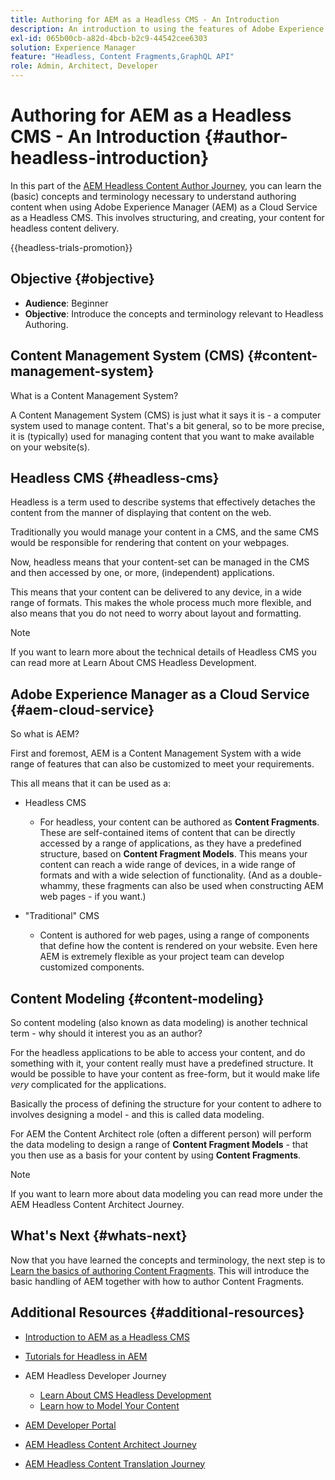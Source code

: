 ```yaml
---
title: Authoring for AEM as a Headless CMS - An Introduction
description: An introduction to using the features of Adobe Experience Manager as a Cloud Service as a Headless CMS to author content for your project.
exl-id: 065b00cb-a82d-4bcb-b2c9-44542cee6303
solution: Experience Manager
feature: "Headless, Content Fragments,GraphQL API"
role: Admin, Architect, Developer
---
```

# Authoring for AEM as a Headless CMS - An Introduction {#author-headless-introduction}

In this part of the [AEM Headless Content Author Journey](overview.md), you can learn the (basic) concepts and terminology necessary to understand authoring content when using Adobe Experience Manager (AEM) as a Cloud Service as a Headless CMS. This involves structuring, and creating, your content for headless content delivery.

{{headless-trials-promotion}}

## Objective {#objective}

* **Audience**: Beginner
* **Objective**: Introduce the concepts and terminology relevant to Headless Authoring.

## Content Management System (CMS) {#content-management-system}

What is a Content Management System?

A Content Management System (CMS) is just what it says it is - a computer system used to manage content. That's a bit general, so to be more precise, it is (typically) used for managing content that you want to make available on your website(s).

## Headless CMS {#headless-cms}

Headless is a term used to describe systems that effectively detaches the content from the manner of displaying that content on the web. 

Traditionally you would manage your content in a CMS, and the same CMS would be responsible for rendering that content on your webpages.

Now, headless means that your content-set can be managed in the CMS and then accessed by one, or more, (independent) applications. 

This means that your content can be delivered to any device, in a wide range of formats. This makes the whole process much more flexible, and also means that you do not need to worry about layout and formatting.

>[!NOTE]
>
>If you want to learn more about the technical details of Headless CMS you can read more at Learn About CMS Headless Development.

## Adobe Experience Manager as a Cloud Service {#aem-cloud-service}

So what is AEM?

First and foremost, AEM is a Content Management System with a wide range of features that can also be customized to meet your requirements. 

This all means that it can be used as a:

* Headless CMS
  * For headless, your content can be authored as **Content Fragments**. 
  These are self-contained items of content that can be directly accessed by a range of applications, as they have a predefined structure, based on **Content Fragment Models**.
  This means your content can reach a wide range of devices, in a wide range of formats and with a wide selection of functionality.
  (And as a double-whammy, these fragments can also be used when constructing AEM web pages - if you want.)

* "Traditional" CMS
  * Content is authored for web pages, using a range of components that define how the content is rendered on your website. Even here AEM is extremely flexible as your project team can develop customized components.

## Content Modeling {#content-modeling}

So content modeling (also known as data modeling) is another technical term - why should it interest you as an author?

For the headless applications to be able to access your content, and do something with it, your content really must have a predefined structure. It would be possible to have your content as free-form, but it would make life *very* complicated for the applications.

Basically the process of defining the structure for your content to adhere to involves designing a model - and this is called data modeling. 

For AEM the Content Architect role (often a different person) will perform the data modeling to design a range of **Content Fragment Models** - that you then use as a basis for your content by using **Content Fragments**.

>[!NOTE]
>
>If you want to learn more about data modeling you can read more under the AEM Headless Content Architect Journey.

## What's Next {#whats-next}

Now that you have learned the concepts and terminology, the next step is to [Learn the basics of authoring Content Fragments](basics.md). This will introduce the basic handling of AEM together with how to author Content Fragments.

## Additional Resources {#additional-resources}

* [Introduction to AEM as a Headless CMS](/help/headless/introduction.md)

* [Tutorials for Headless in AEM](https://experienceleague.adobe.com/docs/experience-manager-learn/getting-started-with-aem-headless/overview.html)

* AEM Headless Developer Journey
  * [Learn About CMS Headless Development](/help/journey-headless/developer/learn-about.md)
  * [Learn how to Model Your Content](/help/journey-headless/developer/model-your-content.md)

* [AEM Developer Portal](https://experienceleague.adobe.com/landing/experience-manager/headless/developer.html)

* [AEM Headless Content Architect Journey](/help/journey-headless/architect/overview.md)

* [AEM Headless Content Translation Journey](/help/journey-headless/translation/overview.md)
